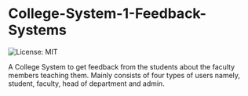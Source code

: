 # College-System-1-Feedback-Systems
![License: MIT](https://img.shields.io/badge/License-MIT-blue.svg)

A College System to get feedback from the students about the faculty members teaching them. Mainly consists of four types of users namely, student, faculty, head of department and admin. 
